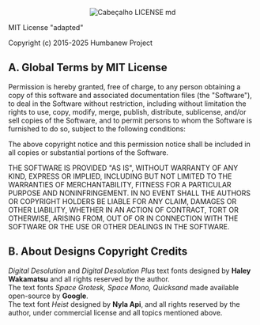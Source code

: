 <div align="center">

  ![Cabeçalho LICENSE md](https://github.com/humbanew/hn-license/blob/main/assets/cabecalho-LICENSE.md-v5.svg)

</div>

MIT License "adapted"

Copyright (c) 2015-2025 Humbanew Project

## A. Global Terms by MIT License

Permission is hereby granted, free of charge, to any person obtaining a copy
of this software and associated documentation files (the "Software"), to deal
in the Software without restriction, including without limitation the rights
to use, copy, modify, merge, publish, distribute, sublicense, and/or sell
copies of the Software, and to permit persons to whom the Software is
furnished to do so, subject to the following conditions:

The above copyright notice and this permission notice shall be included in all
copies or substantial portions of the Software.

THE SOFTWARE IS PROVIDED "AS IS", WITHOUT WARRANTY OF ANY KIND, EXPRESS OR
IMPLIED, INCLUDING BUT NOT LIMITED TO THE WARRANTIES OF MERCHANTABILITY,
FITNESS FOR A PARTICULAR PURPOSE AND NONINFRINGEMENT. IN NO EVENT SHALL THE
AUTHORS OR COPYRIGHT HOLDERS BE LIABLE FOR ANY CLAIM, DAMAGES OR OTHER
LIABILITY, WHETHER IN AN ACTION OF CONTRACT, TORT OR OTHERWISE, ARISING FROM,
OUT OF OR IN CONNECTION WITH THE SOFTWARE OR THE USE OR OTHER DEALINGS IN THE
SOFTWARE.

## B. About Designs Copyright Credits

_Digital Desolution_ and _Digital Desolution Plus_ text fonts designed by **Haley Wakamatsu** and all rights reserved by the author.<br>
The text fonts _Space Grotesk, Space Mono, Quicksand_ made available open-source by **Google**.<br>
The text font _Heist_ designed by **Nyla Api**, and all rights reserved by the author, under commercial license and all topics mentioned above.
